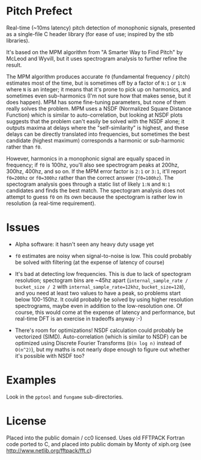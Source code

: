 # Pitch Prefect

Real-time (~10ms latency) pitch detection of monophonic signals, presented as a
single-file C header library (for ease of use; inspired by the stb libraries).

It's based on the MPM algorithm from "A Smarter Way to Find Pitch" by McLeod
and Wyvill, but it uses spectrogram analysis to further refine the result.

The MPM algorithm produces accurate `f0` (fundamental frequency / pitch)
estimates most of the time, but is sometimes off by a factor of `N:1` or `1:N`
where `N` is an integer; it means that it's prone to pick up on harmonics, and
sometimes even sub-harmonics (I'm not sure how that makes sense, but it does
happen). MPM has some fine-tuning parameters, but none of them really solves
the problem. MPM uses a NSDF (Normalized Square Distance Function) which is
similar to auto-correlation, but looking at NSDF plots suggests that the
problem can't easily be solved with the NSDF alone; it outputs maxima at delays
where the "self-similarity" is highest, and these delays can be directly
translated into frequencies, but sometimes the best candidate (highest maximum)
corresponds a harmonic or sub-harmonic rather than `f0`.

However, harmonics in a monophonic signal are equally spaced in frequency; if
`f0` is 100hz, you'll also see spectrogram peaks at 200hz, 300hz, 400hz, and so
on. If the MPM error factor is `2:1` or `3:1`, it'll report `f0=200hz` or
`f0=300hz` rather than the correct answer (`f0=100hz`). The spectogram analysis
goes through a static list of likely `1:N` and `N:1` candidates and finds the
best match. The spectogram analysis does not attempt to guess `f0` on its own
because the spectogram is rather low in resolution (a real-time requirement).


# Issues

 - Alpha software: it hasn't seen any heavy duty usage yet

 - `f0` estimates are noisy when signal-to-noise is low. This could probably be
   solved with filtering (at the expense of latency of course)

 - It's bad at detecting low frequencies. This is due to lack of spectogram
   resolution; spectogram bins are ~45hz apart (`internal_sample_rate /
   bucket_size / 2` with `internal_sample_rate=12khz`, `bucket_size=128`), and
   you need at least two values to have a peak, so problems start below
   100-150hz. It could probably be solved by using higher resolution
   spectrograms, maybe even in addition to the low-resolution one. Of course,
   this would come at the expense of latency and performance, but real-time DFT
   is an exercise in tradeoffs anyway :-)

 - There's room for optimizations! NSDF calculation could probably be
   vectorized (SIMD). Auto-correlation (which is similar to NSDF) can be
   optimized using Discrete Fourier Transforms (`O(n log n)` instead of
   `O(n^2)`), but my maths is not nearly dope enough to figure out whether it's
   possible with NSDF too?


# Examples

Look in the `pptool` and `fungame` sub-directories.


# License

Placed into the public domain / cc0 licensed. Uses old FFTPACK Fortran code
ported to C, and placed into public domain by Monty of xiph.org (see
http://www.netlib.org/fftpack/fft.c)
